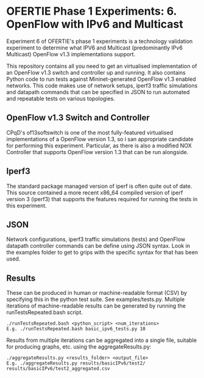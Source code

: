 OFERTIE Phase 1 Experiments: 6. OpenFlow with IPv6 and Multicast
================================================================

Experiment 6 of OFERTIE's phase 1 experiments is a technology validation experiment to determine what IPV6 and Multicast (predominantly IPv6 Multicast) OpenFlow v1.3 implementations support.

This repository contains all you need to get an virtualised implementation of an OpenFlow v1.3 switch and controller up and running.  It also contains Python code to run tests against Mininet-generated OpenFlow v1.3 enabled networks.  This code makes use of network setups, iperf3 traffic simulations and datapath commands that can be specified in JSON to run automated and repeatable tests on various topologies.

OpenFlow v1.3 Switch and Controller
-----------------------------------

CPqD's of13softswitch is one of the most fully-featured virtualised implementations of a OpenFlow version 1.3, so i san appropriate candidate for performing this experiment.  Particular, as there is also a modified NOX Controller that supports OpenFlow version 1.3 that can be run alongside.


Iperf3
------
The standard package managed version of iperf is often quite out of date.  This source contained a more recent x86\_64 compiled version of iperf version 3 (iperf3) that supports the features required for running the tests in this experiment.


JSON
----
Network configurations, iperf3 traffic simulations (tests) and OpenFlow datapath controller commands can be define using JSON syntax.  Look in the examples folder to get to grips with the specific syntax for that has been used.


Results
-------
These can be produced in human or machine-readable format (CSV) by specifying this in the python test suite.  See examples/tests.py.  Multiple iterations of machine-readable results can be generated by running the runTestsRepeated.bash script.

	./runTestsRepeated.bash <python_script> <num_iterations>
	E.g. ./runTestsRepeated.bash basic_ipv6_tests.py 10

Results from multiple iterations can be aggregated into a single file, suitable for producing graphs, etc. using the aggregateResults.py:

	./aggregateResults.py <results_folder> <output_file>
	E.g. ./aggregateResults.py results/basicIPv6/test2/ results/basicIPv6/test2_aggregated.csv
